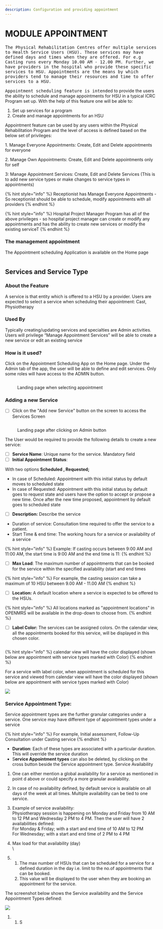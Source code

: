 ```yaml
---
description: Configuration and providing appointment
---
```


# MODULE APPOINTMENT

Th<kbd>e Physical Rehabilitation Centres offer multiple services to Health Service Users (HSU). These services may have defined days and times when they are offered. For e.g Casting runs every Monday 10.00 AM - 12.00 PM. Further, we have providers in the hospital who provide these specific services to HSU. Appointments are the means by which providers tend to manage their resources and time to offer services to a HSU.</kbd>

<kbd>Appointment scheduling feature is intende</kbd>d to provide the users the ability to schedule and manage appointments for HSU in a typical ICRC Program set up. With the help of this feature one will be able to:

1. Set up services for a program
2. Create and manage appointments for an HSU

Appointment feature can be used by any users within the Physical Rehabilitation Program and the level of access is defined based on the below set of privileges:

&#x20;1\. Manage Everyone Appointments: Create, Edit and Delete appointments for everyone

2\. Manage Own Appointments: Create, Edit and Delete appointments only for self

3: Manage Appointment Services: Create, Edit and Delete Services (This is to add new service types or make changes to service types in appointments)

{% hint style="info" %}
Receptionist has Manage Everyone Appointments - So receptionist should be able to schedule, modify appointments with all providers
{% endhint %}

{% hint style="info" %}
Hospital Project Manager Program has all of the above privileges - so hospital project manager can create or modify any appointments and has the ability to create new services or modify the existing serviceT
{% endhint %}

### The management appointment

The Appointment scheduling Application is available on the Home page

<figure><img src="../.gitbook/assets/image.png" alt=""><figcaption></figcaption></figure>

## Services and Service Type

### About the Feature <a href="#dicdlkkhsp6i" id="dicdlkkhsp6i"></a>

A service is that entity which is offered to a HSU by a provider. Users are expected to select a service when scheduling their appointment: Cast, Physiotherapy

### Used By <a href="#uygw4343bfn5" id="uygw4343bfn5"></a>

Typically creating/updating services and specialties are Admin activities. Users will privilege “Manage Appointment Services” will be able to create a new service or edit an existing service&#x20;

### How is it used?

Click on the Appointment Scheduling App on the Home page. Under the Admin tab of the app, the user will be able to define and edit services. Only some roles will have access to the ADMIN button.

<figure><img src="../.gitbook/assets/image (86).png" alt=""><figcaption><p>Landing page when selecting appointment</p></figcaption></figure>

### &#x20;**Adding a new Service**

* [ ] Click on the "Add new Service" button on the screen to access the Services Screen

<figure><img src="../.gitbook/assets/image (85).png" alt=""><figcaption><p>Landing page after clicking on Admin button</p></figcaption></figure>

The User would be required to provide the following details to create a new service:

* [ ] **Service Name**: Unique name for the service. Mandatory field
* [ ] **Initial Appointment Status**:&#x20;

With two options **Scheduled , Requested;**

* In case of Scheduled: Appointment with this initial status by default moves to scheduled state
* In case of Requested: Appointment with this initial status by default goes to request state and users have the option to accept or propose a new time. Once after the new time proposed, appointment by default goes to scheduled state

- [ ] **Description:** Describe the service

* Duration of service: Consultation time required to offer the service to a patient.
* Start Time & end time: The working hours for a service or availability of a service

{% hint style="info" %}
Example: If casting occurs between 9:00 AM and 11:00 AM, the start time is 9:00 AM and the end time is 11:
{% endhint %}

* [ ] **Max Load**: The maximum number of appointments that can be booked for the service within the specified availability (start and end times

{% hint style="info" %}
For example, the casting session can take a maximum of 10 HSU between 9.00 AM - 11.00 AM&#x20;
{% endhint %}

* [ ] **Location:** A default location where a service is expected to be offered to the HSUs.

{% hint style="info" %}
All locations marked as "appointment locations" in OPENMRS will be available in the drop-down to choose from.
{% endhint %}

* [ ] **Label Color:** The services can be assigned colors. On the calendar view, all the appointments booked for this service, will be displayed in this chosen color.

<figure><img src="../.gitbook/assets/image (87).png" alt=""><figcaption></figcaption></figure>

{% hint style="info" %}
calendar view will have the color displayed (shown below are appointment with service types marked with Color)
{% endhint %}

For a service with label color, when appointment is scheduled for this service and viewed from calendar view will have the color displayed (shown below are appointment with service types marked with Color)

&#x20;![](<../.gitbook/assets/image (88).png>)

### Service Appointment Type:

Service appointment types are the further granular categories under a service. One service may have different type of appointment types under a service

{% hint style="info" %}
For example, Initial assessment, Follow-Up Consultation under Casting service
{% endhint %}

* **Duration**: Each of these types are associated with a particular duration. This will override the service duration
* S**ervice Appointment types** can also be deleted, by clicking on the cross button beside the Service appointment type. Service Availability&#x20;

1. One can either mention a global availability for a service as mentioned in point d above or could specify a more granular availability.
2. In case of no availability defined, by default service is available on all days of the week at all times. Multiple availability can be tied to one service.
3. Example of service availability:\
   Physiotherapy session is happening on Monday and Friday from 10 AM to 12 PM and Wednesday 2 PM to 4 PM. Then the user will have 2 availabilities defined:\
   For Monday & Friday; with a start and end time of 10 AM to 12 PM\
   For Wednesday; with a start and end time of 2 PM to 4 PM
4. Max load for that availability (day)\
   \

5.
   1. The max number of HSUs that can be scheduled for a service for a defined duration in the day i.e. limit to the no.of appointments that can be booked.
   2. This value will be displayed to the user when they are booking an appointment for the service.

The screenshot below shows the Service availability and the Service Appointment Types defined:

&#x20;

![](file:///C:/Users/A571885/AppData/Local/Temp/msohtmlclip1/01/clip_image002.jpg)

&#x20;

1.
   1. S
